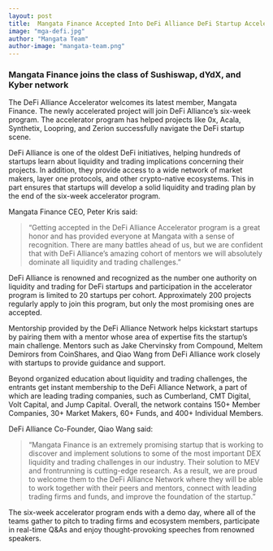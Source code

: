 ```yaml
---
layout: post
title:  Mangata Finance Accepted Into DeFi Alliance DeFi Startup Accelerator
image: "mga-defi.jpg"
author: "Mangata Team"
author-image: "mangata-team.png"
---
```


### Mangata Finance joins the class of Sushiswap, dYdX, and Kyber network
The DeFi Alliance Accelerator welcomes its latest member, Mangata Finance. The newly accelerated project will join DeFi Alliance’s six-week program. The accelerator program has helped projects like 0x, Acala, Synthetix, Loopring, and Zerion successfully navigate the DeFi startup scene.

DeFi Alliance is one of the oldest DeFi initiatives, helping hundreds of startups learn about liquidity and trading implications concerning their projects. In addition, they provide access to a wide network of market makers, layer one protocols, and other crypto-native ecosystems. This in part ensures that startups will develop a solid liquidity and trading plan by the end of the six-week accelerator program.

Mangata Finance CEO, Peter Kris said:

> “Getting accepted in the DeFi Alliance Accelerator program is a great honor and has provided everyone at Mangata with a sense of recognition. There are many battles ahead of us, but we are confident that with DeFi Alliance’s amazing cohort of mentors we will absolutely dominate all liquidity and trading challenges.”

DeFi Alliance is renowned and recognized as the number one authority on liquidity and trading for DeFi startups and participation in the accelerator program is limited to 20 startups per cohort. Approximately 200 projects regularly apply to join this program, but only the most promising ones are accepted. 

Mentorship provided by the DeFi Alliance Network helps kickstart startups by pairing them with a mentor whose area of expertise fits the startup’s main challenge. Mentors such as Jake Chervinsky from Compound, Meltem Demirors from CoinShares, and Qiao Wang from DeFi Alliance work closely with startups to provide guidance and support.

Beyond organized education about liquidity and trading challenges, the entrants get instant membership to the DeFi Alliance Network, a part of which are leading trading companies, such as Cumberland, CMT Digital, Volt Capital, and Jump Capital. Overall, the network contains 150+ Member Companies, 30+ Market Makers, 60+ Funds, and 400+ Individual Members.

DeFi Alliance Co-Founder, Qiao Wang said:

> “Mangata Finance is an extremely promising startup that is working to discover and implement solutions to some of the most important DEX liquidity and trading challenges in our industry. Their solution to MEV and frontrunning is cutting-edge research. As a result, we are proud to welcome them to the DeFi Alliance Network where they will be able to work together with their peers and mentors, connect with leading trading firms and funds, and improve the foundation of the startup.”

The six-week accelerator program ends with a demo day, where all of the teams gather to pitch to trading firms and ecosystem members, participate in real-time Q&As and enjoy thought-provoking speeches from renowned speakers.